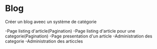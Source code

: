# Blog
Créer un blog aveec un système de catégorie 

-Page listing d'article(Pagination)
-Page listing d'article pour une categorie(Pagination)
-Page presentation d'un article
-Administration des categorie
-Administration des articcles
